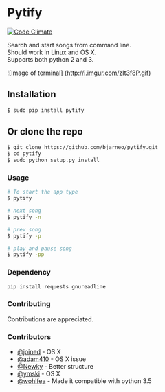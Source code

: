 Pytify
=============

[![Code Climate](https://codeclimate.com/github/bjarneo/Pytify/badges/gpa.svg)](https://codeclimate.com/github/bjarneo/Pytify)

Search and start songs from command line.<br>
Should work in Linux and OS X.<br>
Supports both python 2 and 3. <br>

![Image of terminal]
(http://i.imgur.com/zlt3f8P.gif)


## Installation
```bash
$ sudo pip install pytify
```

## Or clone the repo
```bash
$ git clone https://github.com/bjarneo/pytify.git
$ cd pytify
$ sudo python setup.py install
```

### Usage
```bash
# To start the app type
$ pytify

# next song
$ pytify -n

# prev song
$ pytify -p

# play and pause song
$ pytify -pp
```

### Dependency
```bash
pip install requests gnureadline
```

### Contributing
Contributions are appreciated.

### Contributors
- [@joined](https://github.com/joined/) - OS X
- [@adam410](https://github.com/adam410/) - OS X issue
- [@Newky](https://github.com/Newky) - Better structure
- [@ymski](https://github.com/ymski) - OS X
- [@wohlfea](https://github.com/wohlfea) - Made it compatible with python 3.5
